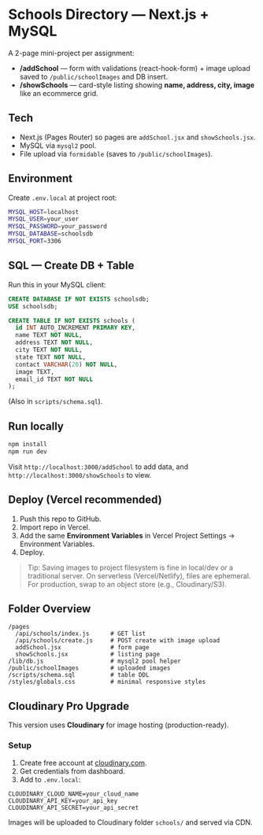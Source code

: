 # Schools Directory — Next.js + MySQL

A 2-page mini-project per assignment:

- **/addSchool** — form with validations (react-hook-form) + image upload saved to `/public/schoolImages` and DB insert.
- **/showSchools** — card-style listing showing **name, address, city, image** like an ecommerce grid.

## Tech
- Next.js (Pages Router) so pages are `addSchool.jsx` and `showSchools.jsx`.
- MySQL via `mysql2` pool.
- File upload via `formidable` (saves to `/public/schoolImages`).

## Environment
Create `.env.local` at project root:

```bash
MYSQL_HOST=localhost
MYSQL_USER=your_user
MYSQL_PASSWORD=your_password
MYSQL_DATABASE=schoolsdb
MYSQL_PORT=3306
```

## SQL — Create DB + Table
Run this in your MySQL client:

```sql
CREATE DATABASE IF NOT EXISTS schoolsdb;
USE schoolsdb;

CREATE TABLE IF NOT EXISTS schools (
  id INT AUTO_INCREMENT PRIMARY KEY,
  name TEXT NOT NULL,
  address TEXT NOT NULL,
  city TEXT NOT NULL,
  state TEXT NOT NULL,
  contact VARCHAR(20) NOT NULL,
  image TEXT,
  email_id TEXT NOT NULL
);
```

(Also in `scripts/schema.sql`).

## Run locally
```bash
npm install
npm run dev
```
Visit `http://localhost:3000/addSchool` to add data, and `http://localhost:3000/showSchools` to view.

## Deploy (Vercel recommended)
1. Push this repo to GitHub.
2. Import repo in Vercel.
3. Add the same **Environment Variables** in Vercel Project Settings → Environment Variables.
4. Deploy.  
> Tip: Saving images to project filesystem is fine in local/dev or a traditional server. On serverless (Vercel/Netlify), files are ephemeral. For production, swap to an object store (e.g., Cloudinary/S3).

## Folder Overview
```
/pages
  /api/schools/index.js      # GET list
  /api/schools/create.js     # POST create with image upload
  addSchool.jsx              # form page
  showSchools.jsx            # listing page
/lib/db.js                   # mysql2 pool helper
/public/schoolImages         # uploaded images
/scripts/schema.sql          # table DDL
/styles/globals.css          # minimal responsive styles
```


## Cloudinary Pro Upgrade
This version uses **Cloudinary** for image hosting (production-ready).

### Setup
1. Create free account at [cloudinary.com](https://cloudinary.com).
2. Get credentials from dashboard.
3. Add to `.env.local`:

```
CLOUDINARY_CLOUD_NAME=your_cloud_name
CLOUDINARY_API_KEY=your_api_key
CLOUDINARY_API_SECRET=your_api_secret
```

Images will be uploaded to Cloudinary folder `schools/` and served via CDN.

